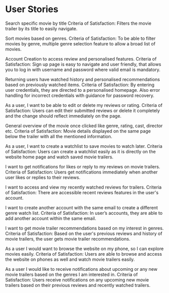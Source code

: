 # User Stories

Search specific movie by title Criteria of Satisfaction: Filters the movie trailer by its title to easily navigate.

Sort movies based on genres. Criteria of Satisfaction: To be able to filter movies by genre, multiple genre selection feature to allow a broad list of movies.

Account Creation to access review and personalised features. Criteria of Satisfaction: Sign up page is easy to navigate and user friendly, that allows you to log in with username and password where valid email is mandatory.

Returning users have watched history and personalised recommendations based on previously watched items. Criteria of Satisfaction: By entering user credentials, they are directed to a personalised homepage. Also error handling for incorrect credentials with guidance for password recovery.

As a user, I want to be able to edit or delete my reviews or rating. Criteria of Satisfaction: Users can edit their submitted reviews or delete it completely and the change should reflect immediately on the page.

General overview of the movie once clicked like genre, rating, cast, director etc. Criteria of Satisfaction: Movie details displayed on the same page below the trailer with all the mentioned information.

As a user, I want to create a watchlist to save movies to watch later. Criteria of Satisfaction: Users can create a watchlist easily as it is directly on the website home page and watch saved movie trailers.

I want to get notifications for likes or reply to my reviews on movie trailers. Criteria of Satisfaction: Users get notifications immediately when another user likes or replies to their reviews.

I want to access and view my recently watched reviews for trailers. Criteria of Satisfaction: There are accessible recent reviews features in the user's account.

I want to create another account with the same email to create a different genre watch list. Criteria of Satisfaction: In user’s accounts, they are able to add another account within the same email.

I want to get movie trailer recommendations based on my interest in genres. Criteria of Satisfaction: Based on the user's previous reviews and history of movie trailers, the user gets movie trailer recommendations.

As a user I would want to browse the website on my phone, so I can explore movies easily. Criteria of Satisfaction: Users are able to browse and access the website on phones as well and watch movie trailers easily.

As a user I would like to receive notifications about upcoming or any new movie trailers based on the genres I am interested in. Criteria of Satisfaction: Users receive notifications on any upcoming new movie trailers based on their previous reviews and recently watched trailers.

